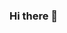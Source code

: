 ### Hi there 👋

<!--
**Mohammed-Thamnees/Mohammed-Thamnees** is a ✨ _special_ ✨ repository because its `README.md` (this file) appears on your GitHub profile.

Here are some ideas to get you started:

### 👨🏻‍💻 &nbsp;About Me

💡 &nbsp;I like to explore new technologies and develop software solutions and quick hacks.\
🎓 &nbsp;I'm currently studying Master of Computer Application (MCA) at the APJ abdul kalam university.\
🌱 &nbsp;I'm on track for learning more about web development using laravel, Yii2 and other framework.\
✍️ &nbsp;In my free time, I pursue web development and try out new technologies.\
💬 &nbsp;Feel free to reach out to me for some interesting discussion.\
✉️ &nbsp;You can shoot me an email at thamnees611@gmail.com ! I'll try to respond as soon as I can.\
-->
